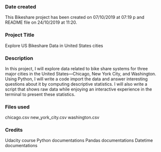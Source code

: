 ### Date created
This Bikeshare project has been created on 07/10/2019 at 07:19 p and README file on 24/10/2019 at 11:20.

### Project Title
Explore US Bikeshare Data in United States cities

### Description
In this project, I will explore data related to bike share systems for three major cities in the United States—Chicago, New York City, and Washington. Using Python, I will write a code import the data and answer interesting questions about it by computing descriptive statistics. I will also write a script that shows  raw data while enjoying an interactive experience in the terminal to present these statistics.

### Files used
chicago.csv
new_york_city.csv
washington.csv

### Credits
Udacity course
Python documentations
Pandas documentations
Datetime documentations
